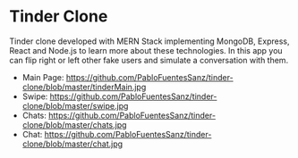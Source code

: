 # Tinder Clone
Tinder clone developed with MERN Stack implementing MongoDB, Express, React and Node.js to learn more about these technologies.
In this app you can flip right or left other fake users and simulate a conversation with them.
* Main Page: https://github.com/PabloFuentesSanz/tinder-clone/blob/master/tinderMain.jpg 
* Swipe: https://github.com/PabloFuentesSanz/tinder-clone/blob/master/swipe.jpg 
* Chats: https://github.com/PabloFuentesSanz/tinder-clone/blob/master/chats.jpg 
* Chat: https://github.com/PabloFuentesSanz/tinder-clone/blob/master/chat.jpg 
